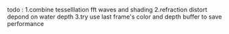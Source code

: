 todo :
1.combine tesselllation fft waves and shading
2.refraction distort depond on water depth
3.try use last frame's color and depth buffer to save performance
